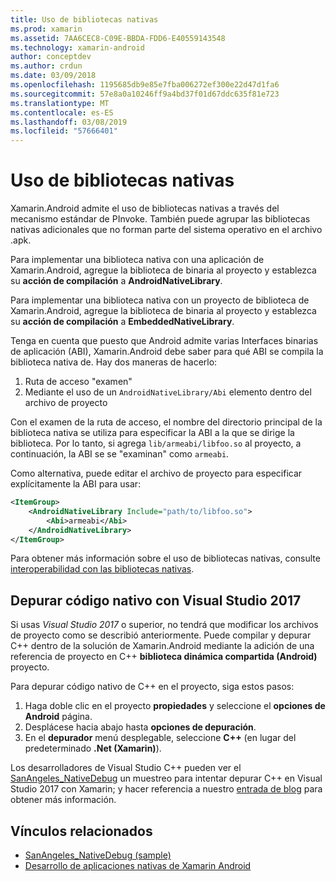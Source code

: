 ```yaml
---
title: Uso de bibliotecas nativas
ms.prod: xamarin
ms.assetid: 7AA6CEC8-C09E-BBDA-FDD6-E40559143548
ms.technology: xamarin-android
author: conceptdev
ms.author: crdun
ms.date: 03/09/2018
ms.openlocfilehash: 1195685db9e85e7fba006272ef300e22d47d1fa6
ms.sourcegitcommit: 57e8a0a10246ff9a4bd37f01d67ddc635f81e723
ms.translationtype: MT
ms.contentlocale: es-ES
ms.lasthandoff: 03/08/2019
ms.locfileid: "57666401"
---
```

# <a name="using-native-libraries"></a>Uso de bibliotecas nativas

Xamarin.Android admite el uso de bibliotecas nativas a través del mecanismo estándar de PInvoke. También puede agrupar las bibliotecas nativas adicionales que no forman parte del sistema operativo en el archivo .apk.

Para implementar una biblioteca nativa con una aplicación de Xamarin.Android, agregue la biblioteca de binaria al proyecto y establezca su **acción de compilación** a **AndroidNativeLibrary**.

Para implementar una biblioteca nativa con un proyecto de biblioteca de Xamarin.Android, agregue la biblioteca de binaria al proyecto y establezca su **acción de compilación** a **EmbeddedNativeLibrary**.

Tenga en cuenta que puesto que Android admite varias Interfaces binarias de aplicación (ABI), Xamarin.Android debe saber para qué ABI se compila la biblioteca nativa de.
Hay dos maneras de hacerlo:

1.  Ruta de acceso "examen"
1.  Mediante el uso de un `AndroidNativeLibrary/Abi` elemento dentro del archivo de proyecto


Con el examen de la ruta de acceso, el nombre del directorio principal de la biblioteca nativa se utiliza para especificar la ABI a la que se dirige la biblioteca. Por lo tanto, si agrega `lib/armeabi/libfoo.so` al proyecto, a continuación, la ABI se se "examinan" como `armeabi`.

Como alternativa, puede editar el archivo de proyecto para especificar explícitamente la ABI para usar:

```xml
<ItemGroup>
    <AndroidNativeLibrary Include="path/to/libfoo.so">
        <Abi>armeabi</Abi>
    </AndroidNativeLibrary>
</ItemGroup>
```

Para obtener más información sobre el uso de bibliotecas nativas, consulte [interoperabilidad con las bibliotecas nativas](https://www.mono-project.com/docs/advanced/pinvoke/).

## <a name="debugging-native-code-with-visual-studio-2017"></a>Depurar código nativo con Visual Studio 2017

Si usas *Visual Studio 2017* o superior, no tendrá que modificar los archivos de proyecto como se describió anteriormente.
Puede compilar y depurar C++ dentro de la solución de Xamarin.Android mediante la adición de una referencia de proyecto en C++ **biblioteca dinámica compartida (Android)** proyecto. 

Para depurar código nativo de C++ en el proyecto, siga estos pasos:

1. Haga doble clic en el proyecto **propiedades** y seleccione el **opciones de Android** página.
2. Desplácese hacia abajo hasta **opciones de depuración**.
3. En el **depurador** menú desplegable, seleccione **C++** (en lugar del predeterminado **.Net (Xamarin)**).

Los desarrolladores de Visual Studio C++ pueden ver el [SanAngeles_NativeDebug](https://developer.xamarin.com/samples/monodroid/SanAngeles_NDK/) un muestreo para intentar depurar C++ en Visual Studio 2017 con Xamarin; y hacer referencia a nuestro [entrada de blog](https://blog.xamarin.com/build-and-debug-c-libraries-in-xamarin-android-apps-with-visual-studio-2015/) para obtener más información.



## <a name="related-links"></a>Vínculos relacionados

- [SanAngeles_NativeDebug (sample)](https://developer.xamarin.com/samples/monodroid/SanAngeles_NDK/)
- [Desarrollo de aplicaciones nativas de Xamarin Android](https://blogs.msdn.microsoft.com/vcblog/2015/02/23/developing-xamarin-android-native-applications/)
